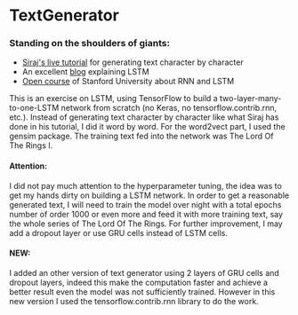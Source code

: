 # TextGenerator
### Standing on the shoulders of giants: 
- [Siraj's live tutorial](https://www.youtube.com/watch?v=ZGU5kIG7b2I&index=21&list=PL2-dafEMk2A7mfQDsEcmxxtxgFEZg0bW-) for generating text character by character   
- An excellent [blog](http://colah.github.io/posts/2015-08-Understanding-LSTMs/) explaining LSTM
- [Open course](https://www.youtube.com/watch?v=Keqep_PKrY8) of Stanford University about RNN and LSTM

This is an exercise on LSTM, using TensorFlow to build a two-layer-many-to-one-LSTM network from scratch (no Keras, no tensorflow.contrib.rnn, etc.).
Instead of generating text character by character like what Siraj has done in his tutorial, I did it word by word. 
For the word2vect part, I used the gensim package. 
The training text fed into the network was The Lord Of The Rings I.

#### Attention:
I did not pay much attention to the hyperparameter tuning, the idea was to get my hands dirty on building a LSTM network.
In order to get a reasonable generated text, I will need to train the model over night with a total epochs number of order 1000 
or even more and feed it with more training text, say the whole series of The Lord Of The Rings. 
For further improvement, I may add a dropout layer or use GRU cells instead of LSTM cells.


#### NEW:
I added an other version of text generator using 2 layers of GRU cells and dropout layers, indeed this make the computation 
faster and achieve a better result even the model was not sufficiently trained. However in this new version I used the tensorflow.contrib.rnn library to do the work.
